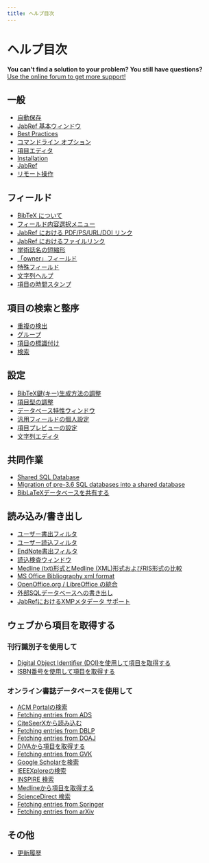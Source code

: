 ```yaml
---
title: ヘルプ目次
---
```


# ヘルプ目次

<div class="panel panel-info">
  <div class="panel-heading">
    <strong>You can't find a solution to your problem? You still have questions?</strong>
  </div>
  <div class="panel-body">
    <a class="btn btn-default" role="button" href="http://discourse.jabref.org">Use the online forum to get more support!</a>
  </div>
</div>


## 一般
- [自動保存](/ja/Autosave)
- [JabRef 基本ウィンドウ](/ja/BaseFrame)
- [Best Practices](/ja/BestPractices)
- [コマンドライン オプション](/ja/CommandLine)
- [項目エディタ](/ja/EntryEditor)
- [Installation](/ja/Installation)
- [JabRef](/ja/JabRef)
- [リモート操作](/ja/Remote)


## フィールド
- [BibTeX について](/ja/Bibtex)
- [フィールド内容選択メニュー](/ja/ContentSelector)
- [JabRef における PDF/PS/URL/DOI リンク](/ja/ExternalFiles)
- [JabRef におけるファイルリンク](/ja/FileLinks)
- [学術誌名の短縮形](/ja/JournalAbbreviations)
- [「owner」フィールド](/ja/Owner)
- [特殊フィールド](/ja/SpecialFields)
- [文字列ヘルプ](/ja/Strings)
- [項目の時間スタンプ](/ja/TimeStamp)


## 項目の検索と整序
- [重複の検出](/ja/FindDuplicates)
- [グループ](/ja/Groups)
- [項目の標識付け](/ja/Marking)
- [検索](/ja/Search)


## 設定
- [BibTeX鍵(キー)生成方法の調整](/ja/BibtexKeyPatterns)
- [項目型の調整](/ja/CustomEntries)
- [データベース特性ウィンドウ](/ja/DatabaseProperties)
- [汎用フィールドの個人設定](/ja/GeneralFields)
- [項目プレビューの設定](/ja/Preview)
- [文字列エディタ](/ja/StringEditor)


## 共同作業
- [Shared SQL Database](/ja/SQLDatabase)
- [Migration of pre-3.6 SQL databases into a shared database](/ja/SQLDatabaseMigration)
- [BibLaTeXデータベースを共有する](/ja/SharedBibFile)


## 読み込み/書き出し
- [ユーザー書出フィルタ](/ja/CustomExports)
- [ユーザー読込フィルタ](/ja/CustomImports)
- [EndNote書出フィルタ](/ja/EndNoteFilters)
- [読込検査ウィンドウ](/ja/ImportInspectionDialog)
- [Medline (txt)形式とMedline (XML)形式およびRIS形式の比較](/ja/MedlineRIS)
- [MS Office Bibliography xml format](/ja/MsOfficeBibFieldMapping)
- [OpenOffice.org / LibreOffice の統合](/ja/OpenOfficeIntegration)
- [外部SQLデータベースへの書き出し](/ja/SQLExport)
- [JabRefにおけるXMPメタデータ サポート](/ja/XMP)


## ウェブから項目を取得する


### 刊行識別子を使用して
- [Digital Object Identifier (DOI)を使用して項目を取得する](/ja/DOItoBibTeX)
- [ISBN番号を使用して項目を取得する](/ja/ISBNtoBibTeX)


### オンライン書誌データベースを使用して
- [ACM Portalの検索](/ja/ACMPortal)
- [Fetching entries from ADS](/ja/ADS)
- [CiteSeerXから読み込む](/ja/CiteSeer)
- [Fetching entries from DBLP](/ja/DBLP)
- [Fetching entries from DOAJ](/ja/DOAJ)
- [DiVAから項目を取得する](/ja/DiVAtoBibTeX)
- [Fetching entries from GVK](/ja/GVK)
- [Google Scholarを検索](/ja/GoogleScholar)
- [IEEEXploreの検索](/ja/IEEEXplore)
- [INSPIRE 検索](/ja/INSPIRE)
- [Medlineから項目を取得する](/ja/Medline)
- [ScienceDirect 検索](/ja/ScienceDirect)
- [Fetching entries from Springer](/ja/Springer)
- [Fetching entries from arXiv](/ja/arXiv)



## その他
- [更新履歴](/ja/RevisionHistory)


